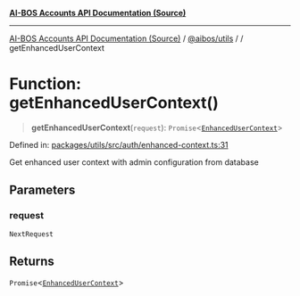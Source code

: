 [**AI-BOS Accounts API Documentation (Source)**](../../../README.md)

***

[AI-BOS Accounts API Documentation (Source)](../../../README.md) / [@aibos/utils](../README.md) / [](../README.md) / getEnhancedUserContext

# Function: getEnhancedUserContext()

> **getEnhancedUserContext**(`request`): `Promise`\<[`EnhancedUserContext`](../interfaces/EnhancedUserContext.md)\>

Defined in: [packages/utils/src/auth/enhanced-context.ts:31](https://github.com/pohlai88/accounts/blob/48103fb36d28b2b9bfb33472b6de2f719773cde9/packages/utils/src/auth/enhanced-context.ts#L31)

Get enhanced user context with admin configuration from database

## Parameters

### request

`NextRequest`

## Returns

`Promise`\<[`EnhancedUserContext`](../interfaces/EnhancedUserContext.md)\>
